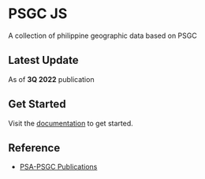 # PSGC JS

A collection of philippine geographic data based on PSGC

## Latest Update

As of **3Q 2022** publication

## Get Started

Visit the <a href="https://psgc-js.vercel.app" target="_blank">documentation</a> to get started.

## Reference

- [PSA-PSGC Publications](https://psa.gov.ph/classification/psgc/)
